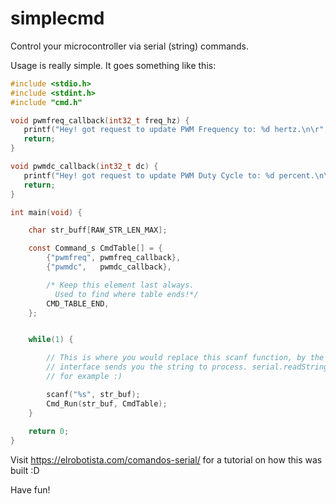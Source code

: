 # simplecmd
Control your microcontroller via serial (string) commands.

Usage is really simple. It goes something like this:

```c
#include <stdio.h>
#include <stdint.h>
#include "cmd.h"

void pwmfreq_callback(int32_t freq_hz) {
   printf("Hey! got request to update PWM Frequency to: %d hertz.\n\r", freq_hz);
   return;
}

void pwmdc_callback(int32_t dc) {
   printf("Hey! got request to update PWM Duty Cycle to: %d percent.\n\r", dc);
   return;
}

int main(void) {

	char str_buff[RAW_STR_LEN_MAX];

	const Command_s CmdTable[] = {
	    {"pwmfreq", pwmfreq_callback},
	    {"pwmdc",   pwmdc_callback},

	    /* Keep this element last always.
	      Used to find where table ends!*/
	    CMD_TABLE_END,
	};


	while(1) {

		// This is where you would replace this scanf function, by the call to whatever
		// interface sends you the string to process. serial.readString() in arduino,
		// for example :)

		scanf("%s", str_buf);
		Cmd_Run(str_buf, CmdTable);
	}
	
	return 0;
}
```

Visit https://elrobotista.com/comandos-serial/ for a tutorial on how this was built :D

Have fun!

